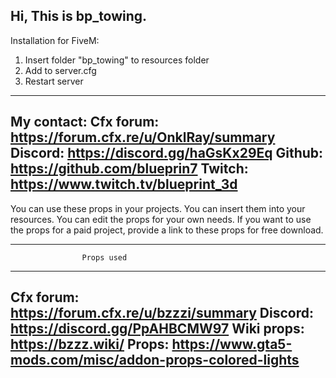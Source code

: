 Hi, 
This is bp_towing. 
--------------------------------------------------
Installation for FiveM:
1) Insert folder "bp_towing" to resources folder
2) Add to server.cfg
3) Restart server

--------------------------------------------------
My contact: 
Cfx forum:			 https://forum.cfx.re/u/OnklRay/summary
Discord:			 https://discord.gg/haGsKx29Eq
Github: 			 https://github.com/blueprin7
Twitch: 			 https://www.twitch.tv/blueprint_3d
------------------------------------------------
You can use these props in your projects. 
You can insert them into your resources.
You can edit the props for your own needs.
If  you want to use the props for a paid project, provide a link to these props for free download.

--------------------------------------------------
                    Props used
--------------------------------------------------
Cfx forum:			 https://forum.cfx.re/u/bzzzi/summary
Discord:			 https://discord.gg/PpAHBCMW97
Wiki props:			 https://bzzz.wiki/
Props: 			 https://www.gta5-mods.com/misc/addon-props-colored-lights
------------------------------------------------
